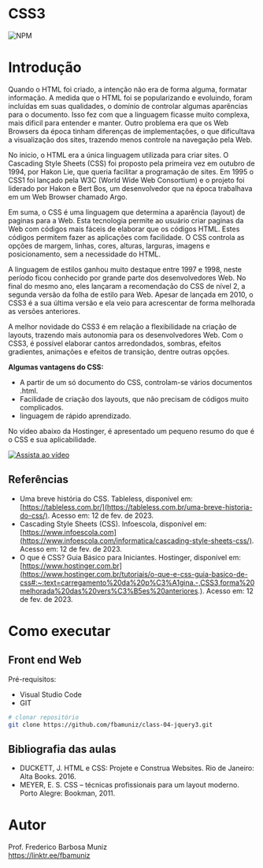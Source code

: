 # CSS3
![NPM](https://img.shields.io/npm/l/react)
# Introdução

Quando o HTML foi criado, a intenção não era de forma alguma, formatar informação. A medida que o HTML foi se popularizando e evoluindo, foram incluídas em suas qualidades, o domínio de controlar algumas aparências para o documento. Isso fez com que a linguagem ficasse muito complexa, mais dificil para entender e manter. Outro problema era que os Web Browsers da época tinham diferenças de implementações, o que dificultava a visualização dos sites, trazendo menos controle na navegação pela Web.

No inicio, o HTML era a única linguagem utilizada para criar sites. O Cascading Style Sheets (CSS) foi proposto pela primeira vez em outubro de 1994, por Hakon Lie, que queria facilitar a programação de sites. Em 1995 o CSS1 foi lançado pela W3C (World Wide Web Consortium) e o projeto foi liderado por Hakon e Bert Bos, um desenvolvedor que na época trabalhava em um Web Browser chamado Argo. 

Em suma, o CSS é uma linguagem que determina a aparência (layout) de paginas para a Web. Esta tecnologia permite ao usuário criar paginas da Web com códigos mais fáceis de elaborar que os códigos HTML. Estes códigos permitem fazer as aplicações com facilidade. O CSS controla as opções de margem, linhas, cores, alturas, larguras, imagens e posicionamento, sem a necessidade do HTML. 

A linguagem de estilos ganhou muito destaque entre 1997 e 1998, neste período ficou conhecido por grande parte dos desenvolvedores Web. No final do mesmo ano, eles lançaram a recomendação do CSS de nível 2, a segunda versão da folha de estilo para Web. Apesar de lançada em 2010, o CSS3 é a sua última versão e ela veio para acrescentar de forma melhorada as versões anteriores. 

A melhor novidade do CSS3 é em relação a flexibilidade na criação de layouts, trazendo mais autonomia para os desenvolvedores Web. Com o CSS3, é possível elaborar cantos arredondados, sombras, efeitos gradientes, animações e efeitos de transição, dentre outras opções.

**Algumas vantagens do CSS:**

- A partir de um só documento do CSS, controlam-se vários documentos .html.
- Facilidade de criação dos layouts, que não precisam de códigos muito complicados.
- linguagem de rápido aprendizado.

No vídeo abaixo da Hostinger, é apresentado um pequeno resumo do que é o CSS e sua aplicabilidade.

[![Assista ao vídeo](https://img.youtube.com/vi/CTjUpZqTJDg/maxresdefault.jpg)](https://www.youtube.com/watch?v=CTjUpZqTJDg)

## Referências

- Uma breve história do CSS. Tableless, disponível em: [https://tableless.com.br/](https://tableless.com.br/uma-breve-historia-do-css/). Acesso em: 12 de fev. de 2023.
- Cascading Style Sheets (CSS). Infoescola, disponível em: [https://www.infoescola.com](https://www.infoescola.com/informatica/cascading-style-sheets-css/). Acesso em: 12 de fev. de 2023.
- O que é CSS? Guia Básico para Iniciantes. Hostinger, disponível em: [https://www.hostinger.com.br](https://www.hostinger.com.br/tutoriais/o-que-e-css-guia-basico-de-css#:~:text=carregamento%20da%20p%C3%A1gina.-,CSS3,forma%20melhorada%20das%20vers%C3%B5es%20anteriores.). Acesso em: 12 de fev. de 2023.

# Como executar

## Front end Web
Pré-requisitos: 
- Visual Studio Code
- GIT

```bash
# clonar repositório
git clone https://github.com/fbamuniz/class-04-jquery3.git

```

## Bibliografia das aulas

- DUCKETT, J. HTML e CSS: Projete e Construa Websites. Rio de Janeiro: Alta Books. 2016.
- MEYER, E. S. CSS – técnicas profissionais para um layout moderno. Porto Alegre: Bookman, 2011.


# Autor

Prof. Frederico Barbosa Muniz<br>
https://linktr.ee/fbamuniz
